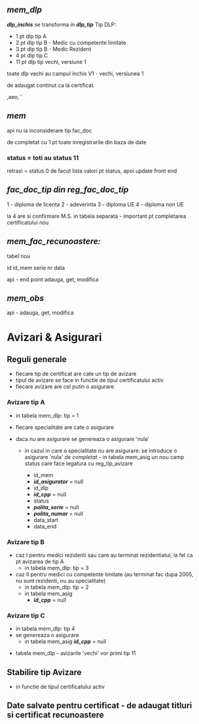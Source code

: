 ## ___mem_dlp___

___dlp_inchis___ se transforma in ___dlp_tip___
  Tip DLP:
  - 1 pt dlp tip A
  - 2 pt dlp tip B - Medic cu competente limitate
  - 3 pt dlp tip B - Medic Rezident
  - 4 pt dlp tip C
  - 11 pt dlp tip vechi, versiune 1

toate dlp vechi au campul inchis V1 - vechi, versiunea 1

de adaugat continut ca la certificat.

,aeo,``
## ___mem___

api nu ia inconsiderare tip fac_doc

de completat cu 1 pt toate inregistrarile din baza de date

### status = toti au status 11

retrasi = status 0
de facut lista valori pt status, apoi update front end


## ___fac_doc_tip din reg_fac_doc_tip___

1 - diploma de licenta
2 - adeverinta
3 - diploma UE
4 - diploma non UE

la 4 are si confirmare M.S. in tabela separata - important pt completarea certificatului nou

## ___mem_fac_recunoastere:___
tabel nou

id
id_mem
serie
nr
data

api - end point adauga, get, modifica

## ___mem_obs___

api - adauga, get, modifica


# Avizari & Asigurari

## Reguli generale

 - fiecare tip de certificat are cate un tip de avizare
 - tipul de avizare se face in functie de tipul certificatului activ
 - fiecare avizare are cel putin o asigurare

### Avizare tip A
 - in tabela mem_dlp: tip = 1
 - fiecare specialitate are cate o asigurare
 - daca nu are asigurare se genereaza o asigurare 'nula'

    - in cazul in care o specialitate nu are asigurare: se introduce o asigurare 'nula'
*de completat* - in tabela mem_asig un nou camp status care face legatura cu reg_tip_avizare

      - id_mem
      - ___id_asigurator___ = null
      - id_dlp
      - ___id_cpp___ = null
      - status
      - ___polita_serie___ = null
      - ___polita_numar___ = null
      - data_start
      - data_end

### Avizare tip B
  - caz I pentru medici rezidenti sau care au terminat rezidentiatul, la fel ca pt avizarea de tip A
    - in tabela mem_dlp: tip = 3
  - caz II pentru medici cu competente limitate (au terminat fac dupa 2005, nu sunt rezidenti, nu au specialitate)
    - in tabela mem_dlp: tip = 2
    - in tabela mem_asig
      -  ___id_cpp___ = null

### Avizare tip C
- in tabela mem_dlp: tip 4
- se genereaza o asigurare
  - in tabela mem_asig ___id_cpp___ = null

* tabela mem_dlp - avizarile 'vechi' vor primi tip 11


## Stabilire tip Avizare
- in functie de tipul certificatului activ


## Date salvate pentru certificat - de adaugat titluri  si certificat recunoastere

